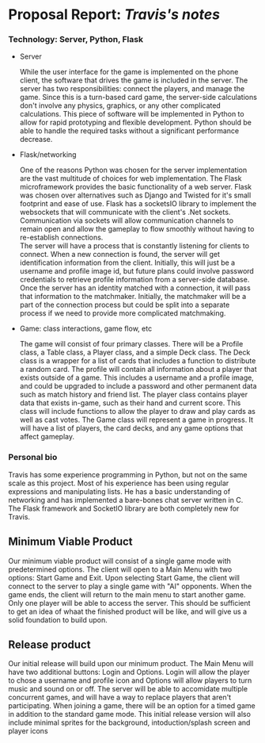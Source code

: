 
Proposal Report: *Travis's notes*
===============


### Technology: Server, Python, Flask
* Server  

	While the user interface for the game is implemented on the phone client, the software that drives the game is included in the server. The server has two responsibilities: connect the players, and manage the game. Since this is a turn-based card game, the server-side calculations don't involve any physics, graphics, or any other complicated calculations. This piece of software will be implemented in Python to allow for rapid prototyping and flexible development. Python should be able to handle the required tasks without a significant performance decrease.

* Flask/networking  

	One of the reasons Python was chosen for the server implementation are the vast multitude of choices for web implementation. The Flask microframework provides the basic functionality of a web server. Flask was chosen over alternatives such as Django and Twisted for it's small footprint and ease of use. Flask has a socketsIO library to implement the websockets that will communicate with the client's .Net sockets. Communication via sockets will allow communication channels to remain open and allow the gameplay to flow smoothly without having to re-establish connections.  
	The server will have a process that is constantly listening for clients to connect. When a new connection is found, the server will get identification information from the client. Initially, this will just be a username and profile image id, but future plans could involve password credentials to retrieve profile information from a server-side database. Once the server has an identity matched with a connection, it will pass that information to the matchmaker. Initially, the matchmaker will be a part of the connection process but could be split into a separate process if we need to provide more complicated matchmaking.

* Game: class interactions, game flow, etc  

	The game will consist of four primary classes. There will be a Profile class, a Table class, a Player class, and a simple Deck class. The Deck class is a wrapper for a list of cards that includes a function to distribute a random card. The profile will contain all information about a player that exists outside of a game. This includes a username and a profile image, and could be upgraded to include a password and other permanent data such as match history and friend list. The player class contains player data that exists in-game, such as their hand and current score. This class will include functions to allow the player to draw and play cards as well as cast votes. The Game class will represent a game in progress. It will have a list of players, the card decks, and any game options that affect gameplay.


### Personal bio
Travis has some experience programming in Python, but not on the same scale as this project. Most of his experience has been using regular expressions and manipulating lists. He has a basic understanding of networking and has implemented a bare-bones chat server written in C. The Flask framework and SocketIO library are both completely new for Travis.


## Minimum Viable Product

Our minimum viable product will consist of a single game mode with predetermined options. The client will open to a Main Menu with two options: Start Game and Exit. Upon selecting Start Game, the client will connect to the server to play a single game with "AI" opponents. When the game ends, the client will return to the main menu to start another game. Only one player will be able to access the server. This should be sufficient to get an idea of whaat the finished product will be like, and will give us a solid foundation to build upon.

## Release product

Our initial release will build upon our minimum product. The Main Menu will have two additional buttons: Login and Options. Login will allow the player to chose a username and profile icon and Options will allow players to turn music and sound on or off. The server will be able to accomidate multiple concurrent games, and will have a way to replace players that aren't participating. When joining a game, there will be an option for a timed game in addition to the standard game mode. This initial release version will also include minimal sprites for the background, intoduction/splash screen and player icons

